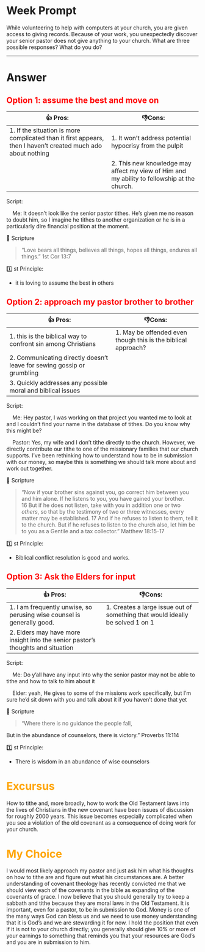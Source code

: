 # Week Prompt

While volunteering to help with computers at your church, you are given access to giving records. Because of your work, you unexpectedly discover your senior pastor does not give anything to your church. What are three possible responses? What do you do?

---

# Answer

## <span style='color: red;'> Option 1: assume the best and move on</span>

| 👍 Pros:                                                                                                     | 👎Cons:                                                                                     |
| ------------------------------------------------------------------------------------------------------------ | ------------------------------------------------------------------------------------------- |
| 1. If the situation is more complicated than it first appears, then I haven’t created much ado about nothing | 1. It won’t address potential hypocrisy from the pulpit                                     |
|                                                                                                              | 2. This new knowledge may affect my view of Him and my ability to fellowship at the church. |

Script:

    Me: It doesn’t look like the senior pastor tithes. He’s given me no reason to doubt him, so I imagine he tithes to another organization or he is in a particularly dire financial position at the moment.

📖 Scripture

>“Love bears all things, believes all things, hopes all things, endures all things.” 1st Cor 13:7

1️⃣ st Principle:

- it is loving to assume the best in others

## <span style='color: red;'> Option 2: approach my pastor brother to brother </span>



| 👍 Pros: | 👎Cons: |
| --------------------------------------------------------------------------- | ------------------------------------------------------------- |
| 1. this is the biblical way to confront sin among Christians | 1. May be offended even though this is the biblical approach? |
| 2. Communicating directly doesn’t leave for sewing gossip or grumbling | |
| 3. Quickly addresses any possible moral and biblical issues | |

Script:

    Me: Hey pastor, I was working on that project you wanted me to look at and I couldn’t find your name in the database of tithes. Do you know why this might be?

    Pastor: Yes, my wife and I don’t tithe directly to the church. However, we directly contribute our tithe to one of the missionary families that our church supports. I’ve been rethinking how to understand how to be in submission with our money, so maybe this is something we should talk more about and work out together.

📖 Scripture

>“Now if your brother sins against you, go correct him between you and him alone. If he listens to you, you have gained your brother. 16 But if he does not listen, take with you in addition one or two _others_, so that by the testimony of two or three witnesses, every matter may be established. 17 And if he refuses to listen to them, tell it to the church. But if he refuses to listen to the church also, let him be to you as a Gentile and a tax collector.” Matthew 18:15-17

1️⃣ st Principle:

- Biblical conflict resolution is good and works.

## <span style='color: red;'>Option 3: Ask the Elders for input </span>

| 👍 Pros: | 👎Cons: |
| ------------------------------------------------------------------------------- | ----------------------------------------------------------------------------- |
| 1. I am frequently unwise, so perusing wise counsel is generally good. | 1. Creates a large issue out of something that would ideally be solved 1 on 1 |
| 2. Elders may have more insight into the senior pastor’s thoughts and situation | |

Script:

    Me: Do y’all have any input into why the senior pastor may not be able to tithe and how to talk to him about it

    Elder: yeah, He gives to some of the missions work specifically, but I’m sure he’d sit down with you and talk about it if you haven’t done that yet

📖 Scripture

>“Where there is no guidance the people fall,

But in the abundance of counselors, there is victory.” Proverbs 11:114

1️⃣ st Principle:

- There is wisdom in an abundance of wise counselors

# <span style='color: Orange;'> Excursus </span>

How to tithe and, more broadly, how to work the Old Testament laws into the lives of Christians in the new covenant have been issues of discussion for roughly 2000 years. This issue becomes especially complicated when you see a violation of the old covenant as a consequence of doing work for your church.

# <span style='color: Orange;'>My Choice </span>

I would most likely approach my pastor and just ask him what his thoughts on how to tithe are and figure out what his circumstances are. A better understanding of covenant theology has recently convicted me that we should view each of the covenants in the bible as expanding of the covenants of grace. I now believe that you should generally try to keep a sabbath and tithe because they are moral laws in the Old Testament. It is important, even for a pastor, to be in submission to God. Money is one of the many ways God can bless us and we need to use money understanding that it is God’s and we are stewarding it for now. I hold the position that even if it is not to your church directly; you generally should give 10% or more of your earnings to something that reminds you that your resources are God’s and you are in submission to him.